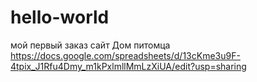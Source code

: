 # hello-world
мой первый заказ сайт Дом питомца
https://docs.google.com/spreadsheets/d/13cKme3u9F-4tpix_J1Rfu4Dmy_m1kPxlmllMmLzXiUA/edit?usp=sharing
